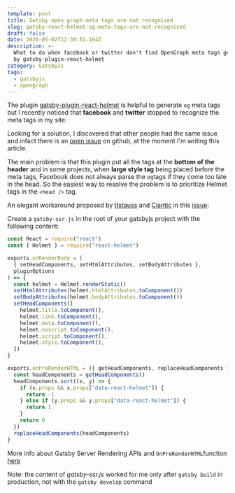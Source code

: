 ```yaml
---
template: post
title: Gatsby open graph meta tags are not recognized
slug: gatsby-react-helmet-og-meta-tags-are-not-recognized
draft: false
date: 2020-05-02T12:39:51.164Z
description: >-
  What to do when facebook or twitter don't find OpenGraph meta tags generated
  by gatsby-plugin-react-helmet
category: GatsbyJs
tags:
  - gatsbyjs
  - opengraph
---
```

The plugin [gatsby-plugin-react-helmet](https://www.gatsbyjs.org/packages/gatsby-plugin-react-helmet/) is helpful to generate `og` meta tags but I recently noticed that **facebook** and **twitter** stopped to recognize the meta tags in my site. 

Looking for a solution, I discovered that other people had the same issue and infact there is an [open issue](https://github.com/gatsbyjs/gatsby/issues/22908) on github, at the moment I'm writing this article.

The main problem is that this plugin put all the tags at the **bottom of the header** and in some projects, when **large style tag** being placed before the meta tags, Facebook does not always parse the `og`tags if they come too late in the head. So the easiest way to resolve the problem is to prioritize Helmet tags in the `<head />` tag.

An elegant workaround proposed by [ttstauss](https://github.com/ttstauss) and [Ciantic](https://github.com/Ciantic) in this [issue](https://github.com/gatsbyjs/gatsby/issues/22206):

Create a `gatsby-ssr.js` in the root of your gatsbyjs project with the following content:

```javascript
const React = require("react")
const { Helmet } = require("react-helmet")

exports.onRenderBody = (
  { setHeadComponents, setHtmlAttributes, setBodyAttributes },
  pluginOptions
) => {
  const helmet = Helmet.renderStatic()
  setHtmlAttributes(helmet.htmlAttributes.toComponent())
  setBodyAttributes(helmet.bodyAttributes.toComponent())
  setHeadComponents([
    helmet.title.toComponent(),
    helmet.link.toComponent(),
    helmet.meta.toComponent(),
    helmet.noscript.toComponent(),
    helmet.script.toComponent(),
    helmet.style.toComponent(),
  ])
}

exports.onPreRenderHTML = ({ getHeadComponents, replaceHeadComponents }) => {
  const headComponents = getHeadComponents()
  headComponents.sort((x, y) => {
    if (x.props && x.props["data-react-helmet"]) {
      return -1
    } else if (y.props && y.props["data-react-helmet"]) {
      return 1
    }
    return 0
  })
  replaceHeadComponents(headComponents)
}
```

More info about Gatsby Server Rendering APIs and `OnPreRenderHTML`function [here](https://www.gatsbyjs.org/docs/ssr-apis/#onPreRenderHTML)

Note: the content of *gatsby-ssr.js* worked for me only after `gatsby build` in production, not with the `gatsby develop` command